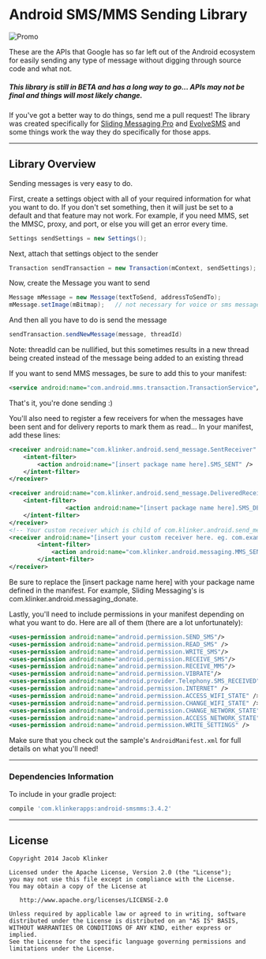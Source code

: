 # Android SMS/MMS Sending Library

![Promo](https://raw.githubusercontent.com/klinker41/android-smsmms/master/android-messaging.png)

These are the APIs that Google has so far left out of the Android ecosystem for easily sending any type of message without digging through source code and what not.

##### This library is still in __BETA__ and has a long way to go... APIs may not be final and things will most likely change.

If you've got a better way to do things, send me a pull request! The library was created specifically for [Sliding Messaging Pro](https://play.google.com/store/apps/details?id=com.klinker.android.messaging_donate&hl=en) and [EvolveSMS](https://play.google.com/store/apps/details?id=com.klinker.android.evolve_sms&hl=en) and some things work the way they do specifically for those apps.

---

## Library Overview

Sending messages is very easy to do.

First, create a settings object with all of your required information for what you want to do. If you don't set something, then it will just be set to a default and that feature may not work. For example, if you need MMS, set the MMSC, proxy, and port, or else you will get an error every time.

``` java
Settings sendSettings = new Settings();
```

Next, attach that settings object to the sender

``` java
Transaction sendTransaction = new Transaction(mContext, sendSettings);
```

Now, create the Message you want to send

``` java
Message mMessage = new Message(textToSend, addressToSendTo);
mMessage.setImage(mBitmap);   // not necessary for voice or sms messages
```

And then all you have to do is send the message

``` java
sendTransaction.sendNewMessage(message, threadId)
```

Note: threadId can be nullified, but this sometimes results in a new thread being created instead of the message being added to an existing thread

If you want to send MMS messages, be sure to add this to your manifest:

``` xml
<service android:name="com.android.mms.transaction.TransactionService"/>
```

That's it, you're done sending :)

You'll also need to register a few receivers for when the messages have been sent and for delivery reports to mark them as read... In your manifest, add these lines:

```xml
<receiver android:name="com.klinker.android.send_message.SentReceiver" >
	<intent-filter>
		<action android:name="[insert package name here].SMS_SENT" />
	</intent-filter>
</receiver>

<receiver android:name="com.klinker.android.send_message.DeliveredReceiver" >
	<intent-filter>
                <action android:name="[insert package name here].SMS_DELIVERED" />
	</intent-filter>
</receiver>
<!-- Your custom receiver which is child of com.klinker.android.send_message.MmsSentReceiver -->
<receiver android:name="[insert your custom receiver here. eg. com.example.sms_mms.receivers.MyMmsSentReceiver]" >
        <intent-filter>
	        <action android:name="com.klinker.android.messaging.MMS_SENT" />
        </intent-filter>
</receiver>
```

Be sure to replace the [insert package name here] with your package name defined in the manifest. For example, Sliding Messaging's is com.klinker.android.messaging_donate.

Lastly, you'll need to include permissions in your manifest depending on what you want to do. Here are all of them (there are a lot unfortunately):

```xml
<uses-permission android:name="android.permission.SEND_SMS"/>
<uses-permission android:name="android.permission.READ_SMS" />
<uses-permission android:name="android.permission.WRITE_SMS"/>
<uses-permission android:name="android.permission.RECEIVE_SMS"/>
<uses-permission android:name="android.permission.RECEIVE_MMS"/>
<uses-permission android:name="android.permission.VIBRATE"/>
<uses-permission android:name="android.provider.Telephony.SMS_RECEIVED" />
<uses-permission android:name="android.permission.INTERNET" />
<uses-permission android:name="android.permission.ACCESS_WIFI_STATE" />
<uses-permission android:name="android.permission.CHANGE_WIFI_STATE" />
<uses-permission android:name="android.permission.CHANGE_NETWORK_STATE" />
<uses-permission android:name="android.permission.ACCESS_NETWORK_STATE" />
<uses-permission android:name="android.permission.WRITE_SETTINGS" />
```

Make sure that you check out the sample's `AndroidManifest.xml` for full details on what you'll need!

---

### Dependencies Information

To include in your gradle project:

```groovy
compile 'com.klinkerapps:android-smsmms:3.4.2'
```

---

## License

    Copyright 2014 Jacob Klinker

    Licensed under the Apache License, Version 2.0 (the "License");
    you may not use this file except in compliance with the License.
    You may obtain a copy of the License at

       http://www.apache.org/licenses/LICENSE-2.0

    Unless required by applicable law or agreed to in writing, software
    distributed under the License is distributed on an "AS IS" BASIS,
    WITHOUT WARRANTIES OR CONDITIONS OF ANY KIND, either express or implied.
    See the License for the specific language governing permissions and
    limitations under the License.
